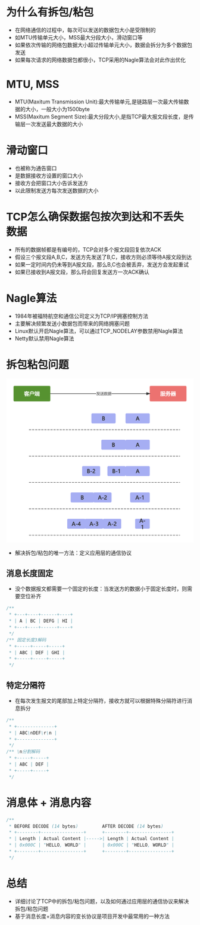 # 为什么有拆包/粘包

- 在网络通信的过程中，每次可以发送的数据包大小是受限制的
- 如MTU传输单元大小，MSS最大分段大小，滑动窗口等
- 如果依次传输的网络包数据大小超过传输单元大小，数据会拆分为多个数据包发送
- 如果每次请求的网络数据包都很小，TCP采用的Nagle算法会对此作出优化

# MTU, MSS

- MTU(Maxitum Transmission Unit):最大传输单元,是链路层一次最大传输数据的大小，一般大小为1500byte
- MSS(Maxitum Segment Size):最大分段大小,是指TCP最大报文段长度，是传输层一次发送最大数据的大小

# 滑动窗口

- 也被称为通告窗口
- 是数据接收方设置的窗口大小
- 接收方会把窗口大小告诉发送方
- 以此限制发送方每次发送数据的大小

# TCP怎么确保数据包按次到达和不丢失数据

- 所有的数据帧都是有编号的，TCP会对多个报文段回复依次ACK
- 假设三个报文段A,B,C，发送方先发送了B,C，接收方则必须等待A报文段到达
- 如果一定时间内仍未等到A报文段，那么B,C也会被丢弃，发送方会发起重试
- 如果已接收到A报文段，那么将会回复发送方一次ACK确认

# Nagle算法

- 1984年被福特航空和通信公司定义为TCP/IP拥塞控制方法
- 主要解决频繁发送小数据包而带来的网络拥塞问题
- Linux默认开启Nagle算法，可以通过TCP_NODELAY参数禁用Nagle算法
- Netty默认禁用Nagle算法

# 拆包粘包问题

![](./images/拆包粘包问题.png)

- 解决拆包/粘包的唯一方法：定义应用层的通信协议

## 消息长度固定

- 没个数据报文都需要一个固定的长度：当发送方的数据小于固定长度时，则需要空位补齐

```java
/** 
 * +---+----+------+----+
 * | A | BC | DEFG | HI |
 * +---+----+------+----+
 */
/** 固定长度3解码
 * +-----+-----+-----+
 * | ABC | DEF | GHI |
 * +-----+-----+-----+
 */
```

## 特定分隔符

- 在每次发生报文的尾部加上特定分隔符，接收方就可以根据特殊分隔符进行消息拆分

```java 
/**
 * +--------------+
 * | ABC\nDEF\r\n |
 * +--------------+
 */
/** \n分割解码
 * +-----+-----+
 * | ABC | DEF |
 * +-----+-----+
 */
```

# 消息体 + 消息内容

```java
/**
 * BEFORE DECODE (14 bytes)         AFTER DECODE (14 bytes)
 * +--------+----------------+      +--------+----------------+
 * | Length | Actual Content |----->| Length | Actual Content |
 * | 0x000C | "HELLO, WORLD" |      | 0x000C | "HELLO, WORLD" |
 * +--------+----------------+      +--------+----------------+
 */
```

# 总结

- 详细讨论了TCP中的拆包/粘包问题，以及如何通过应用层的通信协议来解决拆包/粘包问题
- 基于消息长度+消息内容的变长协议是项目开发中最常用的一种方法